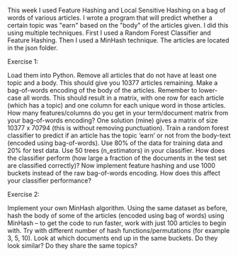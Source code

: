 This week I used Feature Hashing and Local Sensitive Hashing on a bag of words of various articles. I wrote a program that will predict whether a certain topic was "earn" based on the "body" of the articles given. I did this using multiple techniques. First I used a Random Forest Classifier and Feature Hashing. Then I used a MinHash technique. The articles are located in the json folder.

Exercise 1:

Load them into Python. Remove all articles that do not have at least one topic and a body. This should give you 10377 articles remaining.
Make a bag-of-words encoding of the body of the articles. Remember to lower-case all words. This should result in a matrix, with one row for each article (which has a topic) and one column for each unique word in those articles.
How many features/columns do you get in your term/document matrix from your bag-of-words encoding? One solution (mine) gives a matrix of size 10377 x 70794 (this is without removing punctuation).
Train a random forest classifier to predict if an article has the topic ‘earn’ or not from the body-text (encoded using bag-of-words). Use 80% of the data for training data and 20% for test data. Use 50 trees (n_estimators) in your classifier.
How does the classifier perform (how large a fraction of the documents in the test set are classified correctly)?
Now implement feature hashing and use 1000 buckets instead of the raw bag-of-words encoding.
How does this affect your classifier performance?

Exercise 2:

Implement your own MinHash algorithm.
Using the same dataset as before, hash the body of some of the articles (encoded using bag of words) using MinHash – to get the code to run faster, work with just 100 articles to begin with.
Try with different number of hash functions/permutations (for example 3, 5, 10).
Look at which documents end up in the same buckets. Do they look similar? Do they share the same topics?
